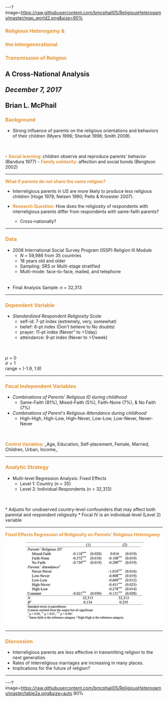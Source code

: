 ---?image=https://raw.githubusercontent.com/bmcphail05/ReligiousHeterogamy/master/map_world2.png&size=90%
### <span style="color:#e49436; font-weight:bold">Religious Heterogamy &</span>
### <span style="color:#e49436; font-weight:bold">the Intergenerational</span>
### <span style="color:#e49436; font-weight:bold">Transmission of Religion</span></span>
**A Cross-National Analysis**
<br>
<br>
_December 7, 2017_
<br>
<br>
**Brian L. McPhail**     
---
### <span style="color:#e49436; font-weight:bold">Background</span>
* Strong influence of parents on the religious orientations and behaviors of their children (Myers 1996; Sherkat 1998; Smith 2009).
<br>
<br>
 - <span style="color:#e49436; font-weight:bold">Social learning</span>: children observe and reproduce parents' behavior (Bandura 1977)
 - <span style="color:#e49436; font-weight:bold">Family solidarity</span>: affection and social bonds (Bengtson 2002)


---
<span style="color:#e49436; font-weight:bold">What if parents do not share the same religion?</span>

* Interreligious parents in US are more likely to produce less religious children (Hoge 1978; Nelsen 1990; Petts & Knoester 2007).

* <span style="color:#e49436; font-weight:bold">Research Question:</span> How does the religiosity of respondents with interreligious parents differ from respondents with same-faith parents?
  - Cross-nationally?

---
### <span style="color:#e49436; font-weight:bold">Data</span>

* 2008 International Social Survey Program (ISSP) Religion III Module
  - _N_ = 59,986 from 35 countries
  - 18 years old and older
  - Sampling: SRS or Multi-stage stratified
  - Multi-mode: face-to-face, mailed, and telephone
  <br>
  <br>
* Final Analysis Sample:  _n_ = 32,313
---
### <span style="color:#e49436; font-weight:bold">Dependent Variable</span>
* _Standardized Respondent Religiosity Scale_
  - self-id: 7-pt index (extremely, very, somewhat)
  - belief: 6-pt index (Don't believe to No doubts)
  - prayer: 11-pt index (Never" to >1/day)
  - attendance: 9-pt index (Never to >1/week)
  <br>
  <br>
$\mu = 0$  
$\sigma = 1$  
range = (-1.9, 1.8)

---
### <span style="color:#e49436; font-weight:bold">Focal Independent Variables</span>
* _Combinations of Parents' Religious ID during childhood_
  - Same-Faith (81%), Mixed-Faith (5%), Faith-None (7%), & No Faith (7%)
* _Combinations of Parent's Religious Attendance during childhood_  
  - High-High, High-Low, High-Never, Low-Low, Low-Never, Never-Never
<br>
<br>
<span style="color:#e49436; font-weight:bold; test-align:left">Control Variables</span>: _Age, Education, Self-placement, Female, Married, Children, Urban, Income_

---
### <right><span style="color:#e49436; font-weight:bold">Analytic Strategy</span></right>
* Multi-level Regression Analysis: Fixed Effects
  - Level 1: Country (_n_ = 35)
  - Level 2: Individual Respondents (_n_ = 32,313)
<br>
<br>
* Adjusts for unobserved country-level confounders that may affect both parental and respondent religiosity
* Focal IV is an individual-level (Level 2) variable

---
<span style="color:#e49436; font-weight:bold">Fixed Effects Regression of Religiosity on Parents' Religious Heterogamy</span>
![Table1](table2.png)

---
### <span style="color:#e49436; font-weight:bold">Discussion</span>
* Interreligious parents are less effective in transmitting religion to the next generation.
* Rates of interreligious marriages are increasing in many places.
* Implications for the future of religion?

---
---?image=https://raw.githubusercontent.com/bmcphail05/ReligiousHeterogamy/master/table2a.png&size=auto 90%
